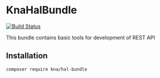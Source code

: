 # KnaHalBundle

[![Build Status](https://travis-ci.org/knaydenov/hal-bundle.svg?branch=master)](https://travis-ci.org/knaydenov/hal-bundle)

This bundle contains basic tools for development of REST API

## Installation

```
composer require kna/hal-bundle
```